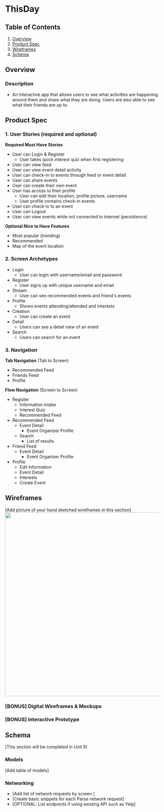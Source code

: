 # ThisDay

## Table of Contents
1. [Overview](#Overview)
1. [Product Spec](#Product-Spec)
1. [Wireframes](#Wireframes)
2. [Schema](#Schema)

## Overview
### Description
* An interactive app that allows users to see what activities are happening around them and share what they are doing. Users are also able to see what their friends are up to.

## Product Spec
### 1. User Stories (required and optional)

**Required Must Have Stories**

* User can Login & Register
    * User takes quick interest quiz when first registering
* User can view feed 
* User can view event detail activity
* User can check-in to events through feed or event detail
* User can share events
* User can create their own event
* User has access to their profile
    * User can edit their location, profile picture, username
    * User profile contains check-in events
* User can check-in to an event
* User can Logout
* User can view events while not connected to internet (persistence)


**Optional Nice to Have Features**

* Most popular (trending)
* Recommended
* Map of the event location


### 2. Screen Archetypes

* Login
    * User can login with username/email and password.
* Register
    * User signs up with unique username and email
* Stream
    * User can see recommended events and friend's events
* Profile
    * Shows events attending/attended and interests
* Creation
    * User can create an event 
* Detail
    * Users can see a detail view of an event
* Search
    * Users can search for an event


### 3. Navigation

**Tab Navigation** (Tab to Screen)

* Recommended Feed
* Friends Feed
* Profile

**Flow Navigation** (Screen to Screen)

* Register
    * Information intake
    * Interest Quiz
    * Recommended Feed
* Recommended Feed
    * Event Detail
        * Event Organizer Profile
    * Search
        * List of results
* Friend Feed
    * Event Detail
        * Event Organizer Profile
* Profile
    * Edit Information
    * Event Detail
    * Interests
    * Create Event

## Wireframes
[Add picture of your hand sketched wireframes in this section]
<img src="YOUR_WIREFRAME_IMAGE_URL" width=600>

### [BONUS] Digital Wireframes & Mockups

### [BONUS] Interactive Prototype

## Schema 
[This section will be completed in Unit 9]
### Models
[Add table of models]
### Networking
- [Add list of network requests by screen ]
- [Create basic snippets for each Parse network request]
- [OPTIONAL: List endpoints if using existing API such as Yelp]
